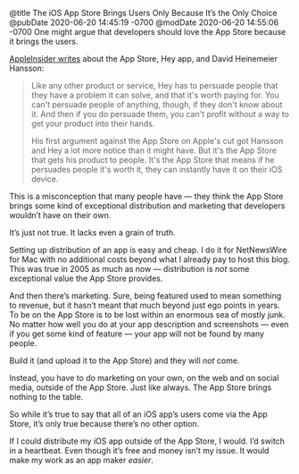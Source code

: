 @title The iOS App Store Brings Users Only Because It’s the Only Choice
@pubDate 2020-06-20 14:45:19 -0700
@modDate 2020-06-20 14:55:06 -0700
One might argue that developers should love the App Store because it brings the users.

[AppleInsider writes](https://appleinsider.com/articles/20/06/20/app-store-policy-and-developer-fee-drama-wont-change-apples-ways-at-all) about the App Store, Hey app, and David  Heinemeier Hansson:

>Like any other product or service, Hey has to persuade people that they have a problem it can solve, and that it's worth paying for. You can't persuade people of anything, though, if they don't know about it. And then if you do persuade them, you can't profit without a way to get your product into their hands.
>
>His first argument against the App Store on Apple's cut got Hansson and Hey a lot more notice than it might have. But it's the App Store that gets his product to people. It's the App Store that means if he persuades people it's worth it, they can instantly have it on their iOS device.

This is a misconception that many people have — they think the App Store brings some kind of exceptional distribution and marketing that developers wouldn’t have on their own.

It’s just not true. It lacks even a grain of truth.

Setting up distribution of an app is easy and cheap. I do it for NetNewsWire for Mac with no additional costs beyond what I already pay to host this blog. This was true in 2005 as much as now — distribution is *not* some exceptional value the App Store provides.

And then there’s marketing. Sure, being featured used to mean something to revenue, but it hasn’t meant that much beyond just ego points in years. To be on the App Store is to be lost within an enormous sea of mostly junk. No matter how well you do at your app description and screenshots — even if you get some kind of feature — your app will not be found by many people.

Build it (and upload it to the App Store) and they will *not* come.

Instead, you have to do marketing on your own, on the web and on social media, outside of the App Store. Just like always. The App Store brings nothing to the table.

So while it’s true to say that all of an iOS app’s users come via the App Store, it’s only true because there’s no other option.

If I could distribute my iOS app outside of the App Store, I would. I’d switch in a heartbeat. Even though it’s free and money isn’t my issue. It would make my work as an app maker *easier*.
